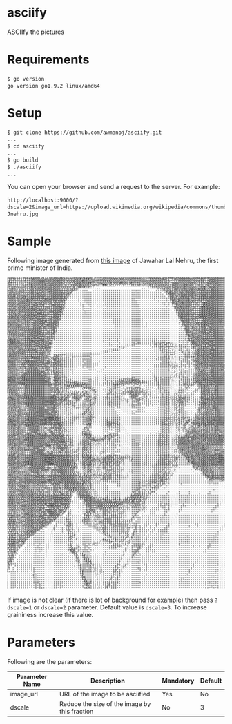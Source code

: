 # asciify
ASCIIfy the pictures 

# Requirements 

```
$ go version 
go version go1.9.2 linux/amd64
```

# Setup 

```
$ git clone https://github.com/awmanoj/asciify.git
... 
$ cd asciify 
... 
$ go build 
$ ./asciify 
... 
```
You can open your browser and send a request to the server. For example: 

```
http://localhost:9000/?dscale=2&image_url=https://upload.wikimedia.org/wikipedia/commons/thumb/5/5f/Jnehru.jpg/220px-Jnehru.jpg 
``` 
# Sample 

Following image generated from [this image](https://upload.wikimedia.org/wikipedia/commons/thumb/5/5f/Jnehru.jpg/220px-Jnehru.jpg) of Jawahar Lal Nehru, the first prime minister of India. 

![alt text](https://raw.githubusercontent.com/awmanoj/asciify/master/samples/jnh.png)

If image is not clear (if there is lot of background for example) then pass `?dscale=1` or `dscale=2` parameter. Default value is `dscale=3`. To increase graininess increase this value.

# Parameters 

Following are the parameters: 

| Parameter Name | Description | Mandatory | Default |
| ---            | ---         | ---       | ----    | 
| image_url      | URL of the image to be asciified | Yes     | No | 
| dscale         | Reduce the size of the image by this fraction | No   | 3  | 




